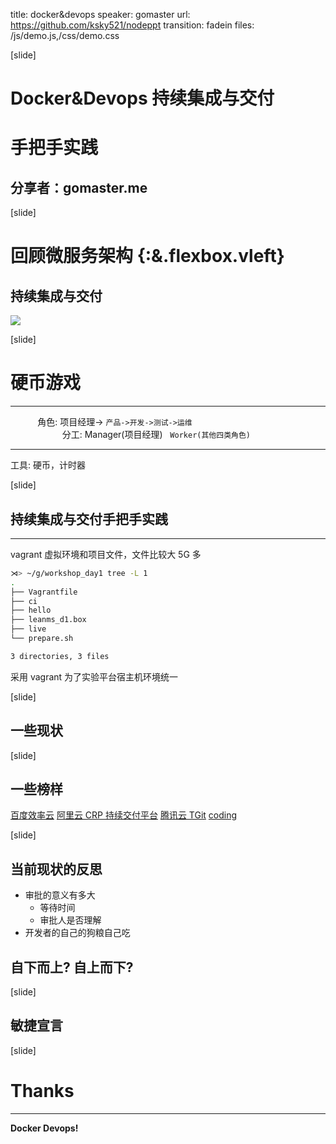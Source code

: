 title: docker&devops
speaker: gomaster
url: https://github.com/ksky521/nodeppt
transition: fadein
files: /js/demo.js,/css/demo.css

[slide]

# Docker&Devops 持续集成与交付

# 手把手实践

## 分享者：gomaster.me

[slide]

# 回顾微服务架构 {:&.flexbox.vleft}

## 持续集成与交付

![](/img/ms.png)

[slide]

# 硬币游戏

---

&nbsp;&nbsp;&nbsp;&nbsp;&nbsp;&nbsp;&nbsp;&nbsp;&nbsp;&nbsp; 角色: 项目经理-> `产品->开发->测试->运维`  
&nbsp;&nbsp;&nbsp;&nbsp;&nbsp;&nbsp;&nbsp;&nbsp;&nbsp;&nbsp;&nbsp;&nbsp;&nbsp;&nbsp;&nbsp;&nbsp;&nbsp;&nbsp;&nbsp;&nbsp; 分工: Manager(项目经理) &nbsp;&nbsp;`Worker(其他四类角色)`

---

工具: 硬币，计时器

[slide]

## 持续集成与交付手把手实践

---

vagrant 虚拟环境和项目文件，文件比较大 5G 多

```sh
⋊> ~/g/workshop_day1 tree -L 1                                                        02:02:28
.
├── Vagrantfile
├── ci
├── hello
├── leanms_d1.box
├── live
└── prepare.sh

3 directories, 3 files
```

采用 vagrant 为了实验平台宿主机环境统一

[slide]

## 一些现状

[slide]

## 一些榜样

[百度效率云](https://xiaolvyun.baidu.com/)
[阿里云 CRP 持续交付平台](https://crp.aliyun.com/#page6)
[腾讯云 TGit](https://cloud.tencent.com/solution/devops?from=qcloudHpHeaderDevops)
[coding](coding.net)

[slide]

## 当前现状的反思

- 审批的意义有多大
  - 等待时间
  - 审批人是否理解
- 开发者的自己的狗粮自己吃

## 自下而上? 自上而下?

[slide]

## 敏捷宣言

[slide]

# Thanks

---

**Docker Devops!**
